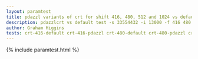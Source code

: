 ```yaml
---
layout: paramtest
title: pdazzl variants of crt for shift 416, 480, 512 and 1024 vs default
description: pdazzlcrt vs default test -s 33554432 -i 13000 -f 416 480 512 1024 -t 4 -d 3
author: Graham Higgins
tests: crt-416-default crt-416-pdazzl crt-480-default crt-480-pdazzl crt-512-default crt-512-pdazzl crt-1024-default crt-1024-pdazzl
---
```


{% include paramtest.html %}

